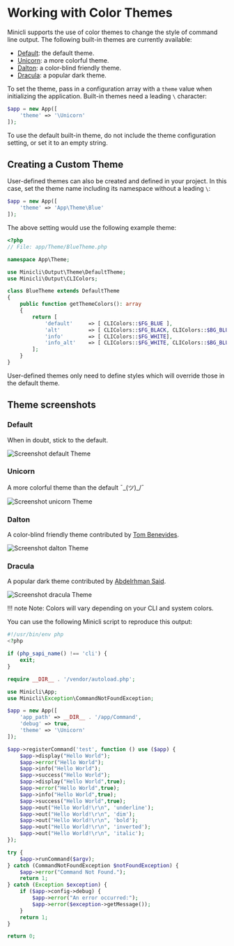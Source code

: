 # Working with Color Themes

Minicli supports the use of color themes to change the style of command line output. The following built-in themes are currently available:

- [Default](#default): the default theme.
- [Unicorn](#unicorn): a more colorful theme.
- [Dalton](#dalton): a color-blind friendly theme.
- [Dracula](#dracula): a popular dark theme.

To set the theme, pass in a configuration array with a `theme` value when initializing the application. Built-in themes need a leading `\` character:

```php
$app = new App([
    'theme' => '\Unicorn'
]);
```

To use the default built-in theme, do not include the theme configuration setting, or set it to an empty string.

## Creating a Custom Theme

User-defined themes can also be created and defined in your project. In this case, set the theme name including its namespace without a leading `\`:


```php
$app = new App([
    'theme' => 'App\Theme\Blue'
]);
```

The above setting would use the following example theme:

```php
<?php
// File: app/Theme/BlueTheme.php

namespace App\Theme;

use Minicli\Output\Theme\DefaultTheme;
use Minicli\Output\CLIColors;

class BlueTheme extends DefaultTheme
{
    public function getThemeColors(): array
    {
        return [
            'default'     => [ CLIColors::$FG_BLUE ],
            'alt'         => [ CLIColors::$FG_BLACK, CLIColors::$BG_BLUE ],
            'info'        => [ CLIColors::$FG_WHITE],
            'info_alt'    => [ CLIColors::$FG_WHITE, CLIColors::$BG_BLUE ]
        ];
    }
}
```

User-defined themes only need to define styles which will override those in the default theme.

## Theme screenshots


### Default

When in doubt, stick to the default.

![Screenshot default Theme](../images/themes-default.png)

### Unicorn

A more colorful theme than the default  ¯\_(ツ)_/¯

![Screenshot unicorn Theme](../images/themes-unicorn.png)

### Dalton

A color-blind friendly theme contributed by [Tom Benevides](https://github.com/tombenevides).

![Screenshot dalton Theme](../images/themes-dalton.png)

### Dracula

A popular dark theme contributed by [Abdelrhman Said](https://github.com/AbdelrhmanSaid).

![Screenshot dracula Theme](../images/themes-dracula.png)

!!! note
    Note: Colors will vary depending on your CLI and system colors.

You can use the following Minicli script to reproduce this output:

```php
#!/usr/bin/env php
<?php

if (php_sapi_name() !== 'cli') {
    exit;
}

require __DIR__ . '/vendor/autoload.php';

use Minicli\App;
use Minicli\Exception\CommandNotFoundException;

$app = new App([
    'app_path' => __DIR__ . '/app/Command',
    'debug' => true,
    'theme' => '\Unicorn'
]);

$app->registerCommand('test', function () use ($app) {
    $app->display("Hello World");
    $app->error("Hello World");
    $app->info("Hello World");
    $app->success("Hello World");
    $app->display("Hello World",true);
    $app->error("Hello World",true);
    $app->info("Hello World",true);
    $app->success("Hello World",true);
    $app->out("Hello World!\r\n", 'underline');
    $app->out("Hello World!\r\n", 'dim');
    $app->out("Hello World!\r\n", 'bold');
    $app->out("Hello World!\r\n", 'inverted');
    $app->out("Hello World!\r\n", 'italic');
});

try {
    $app->runCommand($argv);
} catch (CommandNotFoundException $notFoundException) {
    $app->error("Command Not Found.");
    return 1;
} catch (Exception $exception) {
    if ($app->config->debug) {
        $app->error("An error occurred:");
        $app->error($exception->getMessage());
    }
    return 1;
}

return 0;
```


